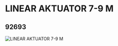 # LINEAR AKTUATOR 7-9 M
## 92693
![LINEAR AKTUATOR 7-9 M](https://lc-www-live-s.legocdn.com/media/bricks/5/2/4612100.jpg)